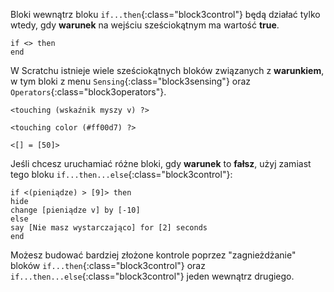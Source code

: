 Bloki wewnątrz bloku `if...then`{:class="block3control"} będą działać tylko wtedy, gdy **warunek** na wejściu sześciokątnym ma wartość **true**.

```blocks3
if <> then
end
```

W Scratchu istnieje wiele sześciokątnych bloków związanych z **warunkiem**, w tym bloki z menu `Sensing`{:class="block3sensing"} oraz `Operators`{:class="block3operators"}.

```blocks3
<touching (wskaźnik myszy v) ?>

<touching color (#ff00d7) ?>

<[] = [50]>
```

Jeśli chcesz uruchamiać różne bloki, gdy **warunek** to **fałsz**, użyj zamiast tego bloku `if...then...else`{:class="block3control"}:

```blocks3
if <(pieniądze) > [9]> then
hide
change [pieniądze v] by [-10]
else
say [Nie masz wystarczająco] for [2] seconds
end
```

Możesz budować bardziej złożone kontrole poprzez "zagnieżdżanie" bloków `if...then`{:class="block3control"} oraz `if...then...else`{:class="block3control"} jeden wewnątrz drugiego.

